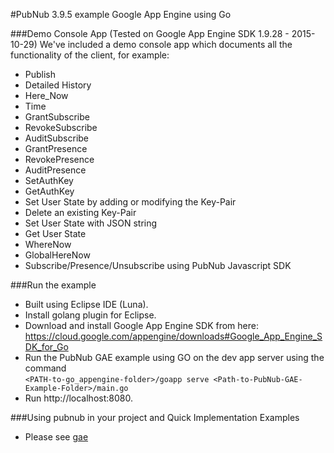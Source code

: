 #PubNub 3.9.5 example Google App Engine using Go

###Demo Console App (Tested on Google App Engine SDK 1.9.28 - 2015-10-29)
We've included a demo console app which documents all the functionality of the client, for example:

* Publish
* Detailed History
* Here_Now
* Time
* GrantSubscribe
* RevokeSubscribe
* AuditSubscribe
* GrantPresence
* RevokePresence
* AuditPresence
* SetAuthKey
* GetAuthKey
* Set User State by adding or modifying the Key-Pair
* Delete an existing Key-Pair
* Set User State with JSON string
* Get User State
* WhereNow
* GlobalHereNow
* Subscribe/Presence/Unsubscribe using PubNub Javascript SDK

###Run the example
* Built using Eclipse IDE (Luna).
* Install golang plugin for Eclipse.
* Download and install Google App Engine SDK from here: https://cloud.google.com/appengine/downloads#Google_App_Engine_SDK_for_Go
* Run the PubNub GAE example using GO on the dev app server using the command  
`<PATH-to-go_appengine-folder>/goapp serve <Path-to-PubNub-GAE-Example-Folder>/main.go`
* Run http://localhost:8080.

###Using pubnub in your project and Quick Implementation Examples
* Please see [gae](../gae)


